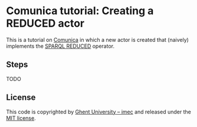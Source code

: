 # Comunica tutorial: Creating a REDUCED actor

This is a tutorial on [Comunica](https://github.com/comunica/comunica)
in which a new actor is created that (naively) implements the
[SPARQL REDUCED](https://www.w3.org/TR/sparql11-query/#sparqlReduced) operator.

## Steps

TODO

## License
This code is copyrighted by [Ghent University – imec](http://idlab.ugent.be/)
and released under the [MIT license](http://opensource.org/licenses/MIT).
